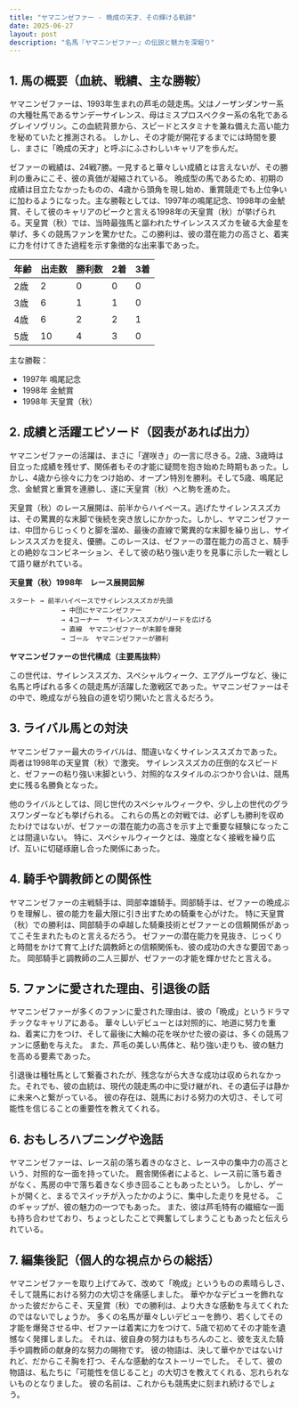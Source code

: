 ```yaml
---
title: "ヤマニンゼファー - 晩成の天才、その輝ける軌跡"
date: 2025-06-27
layout: post
description: "名馬『ヤマニンゼファー』の伝説と魅力を深堀り"
---
```


## 1. 馬の概要（血統、戦績、主な勝鞍）

ヤマニンゼファーは、1993年生まれの芦毛の競走馬。父はノーザンダンサー系の大種牡馬であるサンデーサイレンス、母はミスプロスペクター系の名牝であるグレイソヴリン。この血統背景から、スピードとスタミナを兼ね備えた高い能力を秘めていたと推測される。  しかし、その才能が開花するまでには時間を要し、まさに「晩成の天才」と呼ぶにふさわしいキャリアを歩んだ。

ゼファーの戦績は、24戦7勝。一見すると華々しい成績とは言えないが、その勝利の重みにこそ、彼の真価が凝縮されている。  晩成型の馬であるため、初期の成績は目立たなかったものの、4歳から頭角を現し始め、重賞競走でも上位争いに加わるようになった。主な勝鞍としては、1997年の鳴尾記念、1998年の金鯱賞、そして彼のキャリアのピークと言える1998年の天皇賞（秋）が挙げられる。天皇賞（秋）では、当時最強馬と謳われたサイレンススズカを破る大金星を挙げ、多くの競馬ファンを驚かせた。この勝利は、彼の潜在能力の高さと、着実に力を付けてきた過程を示す象徴的な出来事であった。

| 年齢 | 出走数 | 勝利数 | 2着 | 3着 |
|---|---|---|---|---|
| 2歳 | 2 | 0 | 0 | 0 |
| 3歳 | 6 | 1 | 1 | 0 |
| 4歳 | 6 | 2 | 2 | 1 |
| 5歳 | 10 | 4 | 3 | 0 |


主な勝鞍：

* 1997年 鳴尾記念
* 1998年 金鯱賞
* 1998年 天皇賞（秋）


## 2. 成績と活躍エピソード（図表があれば出力）

ヤマニンゼファーの活躍は、まさに「遅咲き」の一言に尽きる。2歳、3歳時は目立った成績を残せず、関係者もその才能に疑問を抱き始めた時期もあった。しかし、4歳から徐々に力をつけ始め、オープン特別を勝利。そして5歳、鳴尾記念、金鯱賞と重賞を連勝し、遂に天皇賞（秋）へと駒を進めた。

天皇賞（秋）のレース展開は、前半からハイペース。逃げたサイレンススズカは、その驚異的な末脚で後続を突き放しにかかった。しかし、ヤマニンゼファーは、中団からじっくりと脚を溜め、最後の直線で驚異的な末脚を繰り出し、サイレンススズカを捉え、優勝。このレースは、ゼファーの潜在能力の高さと、騎手との絶妙なコンビネーション、そして彼の粘り強い走りを見事に示した一戦として語り継がれている。

**天皇賞（秋）1998年　レース展開図解**

```
スタート → 前半ハイペースでサイレンススズカが先頭
             → 中団にヤマニンゼファー
             → 4コーナー　サイレンススズカがリードを広げる
             → 直線　ヤマニンゼファーが末脚を爆発
             → ゴール　ヤマニンゼファーが勝利
```

**ヤマニンゼファーの世代構成（主要馬抜粋）**

この世代は、サイレンススズカ、スペシャルウィーク、エアグルーヴなど、後に名馬と呼ばれる多くの競走馬が活躍した激戦区であった。ヤマニンゼファーはその中で、晩成ながら独自の道を切り開いたと言えるだろう。


## 3. ライバル馬との対決

ヤマニンゼファー最大のライバルは、間違いなくサイレンススズカであった。  両者は1998年の天皇賞（秋）で激突。  サイレンススズカの圧倒的なスピードと、ゼファーの粘り強い末脚という、対照的なスタイルのぶつかり合いは、競馬史に残る名勝負となった。

他のライバルとしては、同じ世代のスペシャルウィークや、少し上の世代のグラスワンダーなども挙げられる。  これらの馬との対戦では、必ずしも勝利を収めたわけではないが、ゼファーの潜在能力の高さを示す上で重要な経験になったことは間違いない。  特に、スペシャルウィークとは、幾度となく接戦を繰り広げ、互いに切磋琢磨し合った関係にあった。


## 4. 騎手や調教師との関係性

ヤマニンゼファーの主戦騎手は、岡部幸雄騎手。岡部騎手は、ゼファーの晩成ぶりを理解し、彼の能力を最大限に引き出すための騎乗を心がけた。  特に天皇賞（秋）での勝利は、岡部騎手の卓越した騎乗技術とゼファーとの信頼関係があってこそ生まれたものと言えるだろう。  ゼファーの潜在能力を見抜き、じっくりと時間をかけて育て上げた調教師との信頼関係も、彼の成功の大きな要因であった。  岡部騎手と調教師の二人三脚が、ゼファーの才能を輝かせたと言える。


## 5. ファンに愛された理由、引退後の話

ヤマニンゼファーが多くのファンに愛された理由は、彼の「晩成」というドラマチックなキャリアにある。  華々しいデビューとは対照的に、地道に努力を重ね、着実に力をつけ、そして最後に大輪の花を咲かせた彼の姿は、多くの競馬ファンに感動を与えた。  また、芦毛の美しい馬体と、粘り強い走りも、彼の魅力を高める要素であった。

引退後は種牡馬として繋養されたが、残念ながら大きな成功は収められなかった。それでも、彼の血統は、現代の競走馬の中に受け継がれ、その遺伝子は静かに未来へと繋がっている。  彼の存在は、競馬における努力の大切さ、そして可能性を信じることの重要性を教えてくれる。


## 6. おもしろハプニングや逸話

ヤマニンゼファーは、レース前の落ち着きのなさと、レース中の集中力の高さという、対照的な一面を持っていた。  厩舎関係者によると、レース前に落ち着きがなく、馬房の中で落ち着きなく歩き回ることもあったという。  しかし、ゲートが開くと、まるでスイッチが入ったかのように、集中した走りを見せる。  このギャップが、彼の魅力の一つでもあった。  また、彼は芦毛特有の繊細な一面も持ち合わせており、ちょっとしたことで興奮してしまうこともあったと伝えられている。


## 7. 編集後記（個人的な視点からの総括）

ヤマニンゼファーを取り上げてみて、改めて「晩成」というものの素晴らしさ、そして競馬における努力の大切さを痛感しました。  華やかなデビューを飾れなかった彼だからこそ、天皇賞（秋）での勝利は、より大きな感動を与えてくれたのではないでしょうか。  多くの名馬が華々しいデビューを飾り、若くしてその才能を爆発させる中、ゼファーは着実に力をつけて、5歳で初めてその才能を遺憾なく発揮しました。  それは、彼自身の努力はもちろんのこと、彼を支えた騎手や調教師の献身的な努力の賜物です。  彼の物語は、決して華やかではないけれど、だからこそ胸を打つ、そんな感動的なストーリーでした。  そして、彼の物語は、私たちに「可能性を信じること」の大切さを教えてくれる、忘れられないものとなりました。  彼の名前は、これからも競馬史に刻まれ続けるでしょう。

